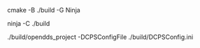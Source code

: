 <!-- Build CMake to generate Ninja Build Files -->
cmake -B ./build -G Ninja

<!-- Run ninja in build folder-->
ninja -C ./build

<!-- Run OpenDDS Code in build folder-->
./build/opendds_project -DCPSConfigFile ./build/DCPSConfig.ini